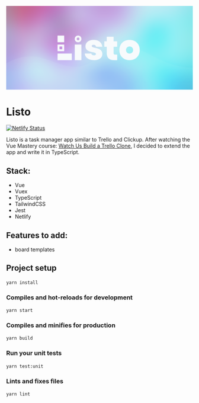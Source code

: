 ![Listo logo](screenshots/banner.png)

# Listo

[![Netlify Status](https://api.netlify.com/api/v1/badges/a4472f7a-2397-4e09-b0f1-40bb1e94290b/deploy-status)](https://app.netlify.com/sites/get-listo/deploys)

Listo is a task manager app similar to Trello and Clickup. After watching the Vue Mastery course: [Watch Us Build a Trello Clone](https://www.vuemastery.com/courses/watch-us-build-trello-clone/extracting-drag-and-drop), I decided to extend the app and write it in TypeScript.

## Stack:

- Vue
- Vuex
- TypeScript
- TailwindCSS
- Jest
- Netlify

## Features to add:

- board templates

## Project setup

```
yarn install
```

### Compiles and hot-reloads for development

```
yarn start
```

### Compiles and minifies for production

```
yarn build
```

### Run your unit tests

```
yarn test:unit
```

### Lints and fixes files

```
yarn lint
```
